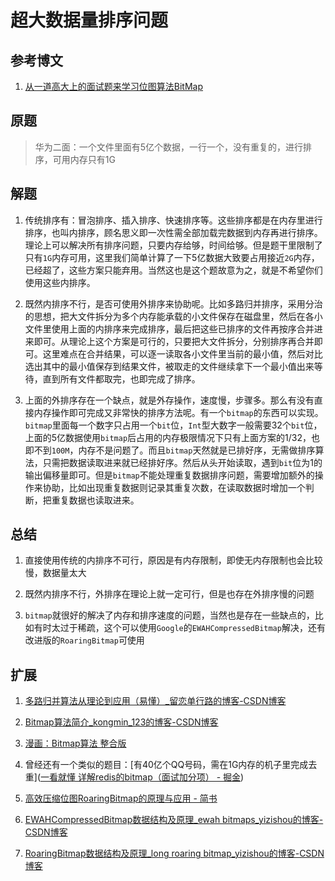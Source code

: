 # 超大数据量排序问题

## 参考博文

1. [从一道高大上的面试题来学习位图算法BitMap](https://zhuanlan.zhihu.com/p/379713260)

## 原题

> 华为二面：一个文件里面有5亿个数据，一行一个，没有重复的，进行排序，可用内存只有1G

## 解题

1. 传统排序有：冒泡排序、插入排序、快速排序等。这些排序都是在内存里进行排序，也叫内排序，顾名思义即一次性需全部加载完数据到内存再进行排序。理论上可以解决所有排序问题，只要内存给够，时间给够。但是题干里限制了只有`1G`内存可用，这里我们简单计算了一下5亿数据大致要占用接近`2G`内存，已经超了，这些方案只能弃用。当然这也是这个题故意为之，就是不希望你们使用这些内排序。

2. 既然内排序不行，是否可使用外排序来协助呢。比如多路归并排序，采用分治的思想，把大文件拆分为多个内存能承载的小文件保存在磁盘里，然后在各小文件里使用上面的内排序来完成排序，最后把这些已排序的文件再按序合并进来即可。从理论上这个方案是可行的，只要把大文件拆分，分别排序再合并即可。这里难点在合并结果，可以逐一读取各小文件里当前的最小值，然后对比选出其中的最小值保存到结果文件，被取走的文件继续拿下一个最小值出来等待，直到所有文件都取完，也即完成了排序。

3. 上面的外排序存在一个缺点，就是外存操作，速度慢，步骤多。那么有没有直接内存操作即可完成又非常快的排序方法呢。有一个`bitmap`的东西可以实现。`bitmap`里面每一个数字只占用一个`bit`位，`Int`型大数字一般需要32个`bit`位，上面的5亿数据使用`bitmap`后占用的内存极限情况下只有上面方案的1/32，也即不到`100M`，内存不是问题了。而且`bitmap`天然就是已排好序，无需做排序算法，只需把数据读取进来就已经排好序。然后从头开始读取，遇到`bit`位为1的输出偏移量即可。但是`bitmap`不能处理重复数据排序问题，需要增加额外的操作来协助，比如出现重复数据则记录其重复次数，在读取数据时增加一个判断，把重复数据也读取进来。

## 总结

1. 直接使用传统的内排序不可行，原因是有内存限制，即使无内存限制也会比较慢，数据量太大

2. 既然内排序不行，外排序在理论上就一定可行，但是也存在外排序慢的问题

3. `bitmap`就很好的解决了内存和排序速度的问题，当然也是存在一些缺点的，比如有时太过于稀疏，这个可以使用`Google`的`EWAHCompressedBitmap`解决，还有改进版的`RoaringBitmap`可使用

## 扩展

1. [多路归并算法从理论到应用（易懂）_留恋单行路的博客-CSDN博客](https://blog.csdn.net/a574780196/article/details/122646309)

2. [Bitmap算法简介_kongmin_123的博客-CSDN博客](https://blog.csdn.net/kongmin_123/article/details/82222023)

3. [漫画：Bitmap算法 整合版](https://mp.weixin.qq.com/s/xxauNrJY9HlVNvLrL5j2hg)

4. 曾经还有一个类似的题目：[有40亿个QQ号码，需在1G内存的机子里完成去重]([一看就懂 详解redis的bitmap（面试加分项） - 掘金](https://juejin.cn/post/7074747080492711943))

5. [高效压缩位图RoaringBitmap的原理与应用 - 简书](https://www.jianshu.com/p/818ac4e90daf)

6. [EWAHCompressedBitmap数据结构及原理_ewah bitmaps_yizishou的博客-CSDN博客](https://blog.csdn.net/yizishou/article/details/78365791)

7. [RoaringBitmap数据结构及原理_long roaring bitmap_yizishou的博客-CSDN博客](https://blog.csdn.net/yizishou/article/details/78342499)

